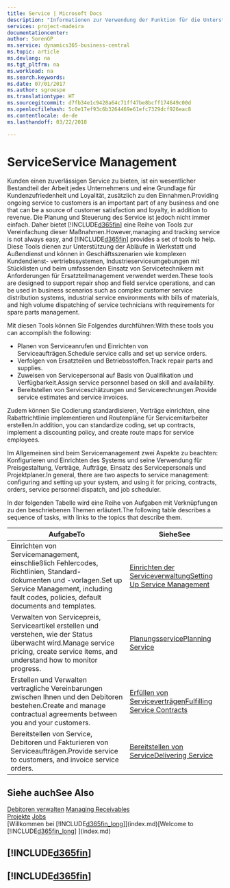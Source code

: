 ```yaml
---
title: Service | Microsoft Docs
description: "Informationen zur Verwendung der Funktion für die Unterstützung der Arbeitsgänge Werkstatt und Service."
services: project-madeira
documentationcenter: 
author: SorenGP
ms.service: dynamics365-business-central
ms.topic: article
ms.devlang: na
ms.tgt_pltfrm: na
ms.workload: na
ms.search.keywords: 
ms.date: 07/01/2017
ms.author: sgroespe
ms.translationtype: HT
ms.sourcegitcommit: d7fb34e1c9428a64c71ff47be8bcff174649c00d
ms.openlocfilehash: 5c0e17ef93c6b3264469e61efc7329dcf926eac8
ms.contentlocale: de-de
ms.lasthandoff: 03/22/2018

---
```

# <a name="service-management"></a><span data-ttu-id="49ed8-103">Service</span><span class="sxs-lookup"><span data-stu-id="49ed8-103">Service Management</span></span>
<span data-ttu-id="49ed8-104">Kunden einen zuverlässigen Service zu bieten, ist ein wesentlicher Bestandteil der Arbeit jedes Unternehmens und eine Grundlage für Kundenzufriedenheit und Loyalität, zusätzlich zu den Einnahmen.</span><span class="sxs-lookup"><span data-stu-id="49ed8-104">Providing ongoing service to customers is an important part of any business and one that can be a source of customer satisfaction and loyalty, in addition to revenue.</span></span> <span data-ttu-id="49ed8-105">Die Planung und Steuerung des Service ist jedoch nicht immer einfach. Daher bietet [!INCLUDE[d365fin](includes/d365fin_md.md)] eine Reihe von Tools zur Vereinfachung dieser Maßnahmen.</span><span class="sxs-lookup"><span data-stu-id="49ed8-105">However,managing and tracking service is not always easy, and [!INCLUDE[d365fin](includes/d365fin_md.md)] provides a set of tools to help.</span></span> <span data-ttu-id="49ed8-106">Diese Tools dienen zur Unterstützung der Abläufe in Werkstatt und Außendienst und können in Geschäftsszenarien wie komplexen Kundendienst- vertriebssystemen, Industrieserviceumgebungen mit Stücklisten und beim umfassenden Einsatz von Servicetechnikern mit Anforderungen für Ersatzteilmanagement verwendet werden.</span><span class="sxs-lookup"><span data-stu-id="49ed8-106">These tools are designed to support repair shop and field service operations, and can be used in business scenarios such as complex customer service distribution systems, industrial service environments with bills of materials, and high volume dispatching of service technicians with requirements for spare parts management.</span></span>  

 <span data-ttu-id="49ed8-107">Mit diesen Tools können Sie Folgendes durchführen:</span><span class="sxs-lookup"><span data-stu-id="49ed8-107">With these tools you can accomplish the following:</span></span>  

* <span data-ttu-id="49ed8-108">Planen von Serviceanrufen und Einrichten von Serviceaufträgen.</span><span class="sxs-lookup"><span data-stu-id="49ed8-108">Schedule service calls and set up service orders.</span></span>  
* <span data-ttu-id="49ed8-109">Verfolgen von Ersatzteilen und Betriebsstoffen.</span><span class="sxs-lookup"><span data-stu-id="49ed8-109">Track repair parts and supplies.</span></span>  
* <span data-ttu-id="49ed8-110">Zuweisen von Servicepersonal auf Basis von Qualifikation und Verfügbarkeit.</span><span class="sxs-lookup"><span data-stu-id="49ed8-110">Assign service personnel based on skill and availability.</span></span>  
* <span data-ttu-id="49ed8-111">Bereitstellen von Serviceschätzungen und Servicerechnungen.</span><span class="sxs-lookup"><span data-stu-id="49ed8-111">Provide service estimates and service invoices.</span></span>  

<span data-ttu-id="49ed8-112">Zudem können Sie Codierung standardisieren, Verträge einrichten, eine Rabattrichtlinie implementieren und Routenpläne für Servicemitarbeiter erstellen.</span><span class="sxs-lookup"><span data-stu-id="49ed8-112">In addition, you can standardize coding, set up contracts, implement a discounting policy, and create route maps for service employees.</span></span>  

<span data-ttu-id="49ed8-113">Im Allgemeinen sind beim Servicemanagement zwei Aspekte zu beachten: Konfigurieren und Einrichten des Systems und seine Verwendung für Preisgestaltung, Verträge, Aufträge, Einsatz des Servicepersonals und Projektplaner.</span><span class="sxs-lookup"><span data-stu-id="49ed8-113">In general, there are two aspects to service management: configuring and setting up your system, and using it for pricing, contracts, orders, service personnel dispatch, and job scheduler.</span></span>  

<span data-ttu-id="49ed8-114">In der folgenden Tabelle wird eine Reihe von Aufgaben mit Verknüpfungen zu den beschriebenen Themen erläutert.</span><span class="sxs-lookup"><span data-stu-id="49ed8-114">The following table describes a sequence of tasks, with links to the topics that describe them.</span></span>   

|<span data-ttu-id="49ed8-115">**Aufgabe**</span><span class="sxs-lookup"><span data-stu-id="49ed8-115">**To**</span></span>|<span data-ttu-id="49ed8-116">**Siehe**</span><span class="sxs-lookup"><span data-stu-id="49ed8-116">**See**</span></span>|  
|------------|-------------|  
|<span data-ttu-id="49ed8-117">Einrichten von Servicemanagement, einschließlich Fehlercodes, Richtlinien, Standard- dokumenten und -vorlagen.</span><span class="sxs-lookup"><span data-stu-id="49ed8-117">Set up Service Management, including fault codes, policies, default documents and templates.</span></span>|[<span data-ttu-id="49ed8-118">Einrichten der Serviceverwaltung</span><span class="sxs-lookup"><span data-stu-id="49ed8-118">Setting Up Service Management</span></span>](service-setup-service.md)|  
|<span data-ttu-id="49ed8-119">Verwalten von Servicepreis, Serviceartikel erstellen und verstehen, wie der Status überwacht wird.</span><span class="sxs-lookup"><span data-stu-id="49ed8-119">Manage service pricing, create service items, and understand how to monitor progress.</span></span>|[<span data-ttu-id="49ed8-120">Planungsservice</span><span class="sxs-lookup"><span data-stu-id="49ed8-120">Planning Service</span></span>](service-plan-service.md)|  
|<span data-ttu-id="49ed8-121">Erstellen und Verwalten vertragliche Vereinbarungen zwischen Ihnen und den Debitoren bestehen.</span><span class="sxs-lookup"><span data-stu-id="49ed8-121">Create and manage contractual agreements between you and your customers.</span></span>|[<span data-ttu-id="49ed8-122">Erfüllen von Serviceverträgen</span><span class="sxs-lookup"><span data-stu-id="49ed8-122">Fulfilling Service Contracts</span></span>](service-fulfill-service-contracts.md)|  
|<span data-ttu-id="49ed8-123">Bereitstellen von Service, Debitoren und Fakturieren von Serviceaufträgen.</span><span class="sxs-lookup"><span data-stu-id="49ed8-123">Provide service to customers, and invoice service orders.</span></span>|[<span data-ttu-id="49ed8-124">Bereitstellen von Service</span><span class="sxs-lookup"><span data-stu-id="49ed8-124">Delivering Service</span></span>](service-deliver-service.md)|  

## <a name="see-also"></a><span data-ttu-id="49ed8-125">Siehe auch</span><span class="sxs-lookup"><span data-stu-id="49ed8-125">See Also</span></span>  
<span data-ttu-id="49ed8-126">[Debitoren verwalten](receivables-manage-receivables.md) </span><span class="sxs-lookup"><span data-stu-id="49ed8-126">[Managing Receivables](receivables-manage-receivables.md) </span></span>  
<span data-ttu-id="49ed8-127">[Projekte](projects-how-create-jobs.md) </span><span class="sxs-lookup"><span data-stu-id="49ed8-127">[Jobs](projects-how-create-jobs.md) </span></span>  
<span data-ttu-id="49ed8-128">[Willkommen bei [!INCLUDE[d365fin_long](includes/d365fin_long_md.md)]](index.md)</span><span class="sxs-lookup"><span data-stu-id="49ed8-128">[Welcome to [!INCLUDE[d365fin_long](includes/d365fin_long_md.md)] ](index.md)</span></span>

## [!INCLUDE[d365fin](includes/free_trial_md.md)]  
## [!INCLUDE[d365fin](includes/training_link_md.md)]

